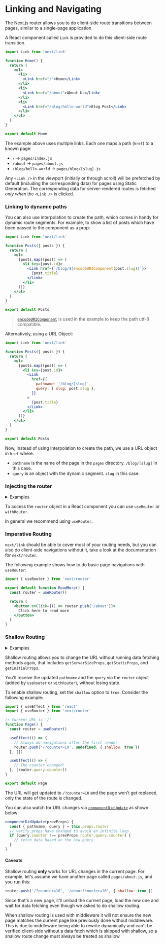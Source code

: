 # Linking and Navigating

The Next.js router allows you to do client-side route transitions between pages, similar to a single-page application.

A React component called `Link` is provided to do this client-side route transition.

```jsx
import Link from 'next/link'

function Home() {
  return (
    <ul>
      <li>
        <Link href="/">Home</Link>
      </li>
      <li>
        <Link href="/about">About Us</Link>
      </li>
      <li>
        <Link href="/blog/hello-world">Blog Post</Link>
      </li>
    </ul>
  )
}

export default Home
```

The example above uses multiple links. Each one maps a path (`href`) to a known page:

* `/` → `pages/index.js`
* `/about` → `pages/about.js`
* `/blog/hello-world` → `pages/blog/[slug].js`

Any `<Link />` in the viewport (initially or through scroll) will be prefetched by default (including the corresponding data) for pages using Static Generation. The corresponding data for server-rendered routes is fetched _only when_ the `<Link />` is clicked.

### Linking to dynamic paths

You can also use interpolation to create the path, which comes in handy for dynamic route segments. For example, to show a list of posts which have been passed to the component as a prop:

```jsx
import Link from 'next/link'

function Posts({ posts }) {
  return (
    <ul>
      {posts.map((post) => (
        <li key={post.id}>
          <Link href={`/blog/${encodeURIComponent(post.slug)}`}>
            {post.title}
          </Link>
        </li>
      ))}
    </ul>
  )
}

export default Posts
```

> [`encodeURIComponent`](https://developer.mozilla.org/docs/Web/JavaScript/Reference/Global_Objects/encodeURIComponent) is used in the example to keep the path utf-8 compatible.

Alternatively, using a URL Object:

```jsx
import Link from 'next/link'

function Posts({ posts }) {
  return (
    <ul>
      {posts.map((post) => (
        <li key={post.id}>
          <Link
            href={{
              pathname: '/blog/[slug]',
              query: { slug: post.slug },
            }}
          >
            {post.title}
          </Link>
        </li>
      ))}
    </ul>
  )
}

export default Posts
```

Now, instead of using interpolation to create the path, we use a URL object in `href` where:

* `pathname` is the name of the page in the `pages` directory. `/blog/[slug]` in this case.
* `query` is an object with the dynamic segment. `slug` in this case.

### Injecting the router

<details>

<summary>Examples</summary>

* [Dynamic Routing](https://github.com/vercel/next.js/tree/canary/examples/dynamic-routing)

</details>

To access the `router` object in a React component you can use `useRouter` or `withRouter`.

In general we recommend using `useRouter`.

### Imperative Routing

`next/link` should be able to cover most of your routing needs, but you can also do client-side navigations without it, take a look at the documentation for `next/router`.

The following example shows how to do basic page navigations with `useRouter`:

```jsx
import { useRouter } from 'next/router'

export default function ReadMore() {
  const router = useRouter()

  return (
    <button onClick={() => router.push('/about')}>
      Click here to read more
    </button>
  )
}
```

### Shallow Routing

<details>

<summary>Examples</summary>

* [Shallow Routing](https://github.com/vercel/next.js/tree/canary/examples/with-shallow-routing)

</details>

Shallow routing allows you to change the URL without running data fetching methods again, that includes `getServerSideProps`, `getStaticProps`, and `getInitialProps`.

You'll receive the updated `pathname` and the `query` via the `router` object (added by `useRouter` or `withRouter`), without losing state.

To enable shallow routing, set the `shallow` option to `true`. Consider the following example:

```jsx
import { useEffect } from 'react'
import { useRouter } from 'next/router'

// Current URL is '/'
function Page() {
  const router = useRouter()

  useEffect(() => {
    // Always do navigations after the first render
    router.push('/?counter=10', undefined, { shallow: true })
  }, [])

  useEffect(() => {
    // The counter changed!
  }, [router.query.counter])
}

export default Page
```

The URL will get updated to `/?counter=10` and the page won't get replaced, only the state of the route is changed.

You can also watch for URL changes via [`componentDidUpdate`](https://react.dev/reference/react/Component#componentdidupdate) as shown below:

```jsx
componentDidUpdate(prevProps) {
  const { pathname, query } = this.props.router
  // verify props have changed to avoid an infinite loop
  if (query.counter !== prevProps.router.query.counter) {
    // fetch data based on the new query
  }
}
```

#### Caveats

Shallow routing **only** works for URL changes in the current page. For example, let's assume we have another page called `pages/about.js`, and you run this:

```js
router.push('/?counter=10', '/about?counter=10', { shallow: true })
```

Since that's a new page, it'll unload the current page, load the new one and wait for data fetching even though we asked to do shallow routing.

When shallow routing is used with middleware it will not ensure the new page matches the current page like previously done without middleware. This is due to middleware being able to rewrite dynamically and can't be verified client-side without a data fetch which is skipped with shallow, so a shallow route change must always be treated as shallow.
